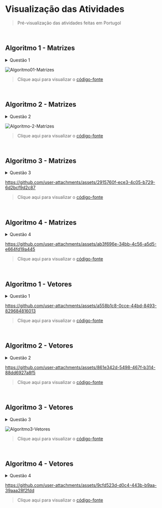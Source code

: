 # Visualização das Atividades
> Pré-visualização das atividades feitas em Portugol

<br>

## Algoritmo 1 - Matrizes

<details>
  <summary>Questão 1</summary>
  <br>
  
  Faça um programa que faça uma matriz de números `matriz 5x2`.
</details>

![Algoritmo01-Matrizes](https://github.com/user-attachments/assets/a4dd3109-ddf7-4afb-ae7a-f38cfc72b068)

> Clique aqui para visualizar o [código-fonte](./Matrizes/Algoritmo1.por)

<br>

## Algoritmo 2 - Matrizes

<details>
  <summary>Questão 2</summary>
  <br>
  
  Faça a soma de uma `matriz 3x3`.
</details>

![Algoritmo-2-Matrizes](https://github.com/user-attachments/assets/aefec233-d6f9-4df0-bdc6-5fda87d3d17f)

> Clique aqui para visualizar o [código-fonte](./Matrizes/Algoritmo2.por)

<br>

## Algoritmo 3 - Matrizes

<details>
  <summary>Questão 3</summary>
  <br>

  Faça um programa que deverá permitir que o usuário entre com os valores dos elementos de uma matriz quadrada 
de ordem 4 (`matriz 4 x 4`) e possibilite o usuário realizar as seguintes funcionalidades: 
  - Imprimir os elementos da matriz da terceira linha.
  - Somar todos os elementos da terceira linha.
  - Mostre o resultado na tela.
</details>

https://github.com/user-attachments/assets/2915760f-ece3-4c05-b729-6d2bcf9d2c87

> Clique aqui para visualizar o [código-fonte](./Matrizes/Algoritmo3.por)

<br>

## Algoritmo 4 - Matrizes

<details>
  <summary>Questão 4</summary>
  <br>

  Faça uma matriz de ordem 2 (`matriz 2 x 2`) que não aceite números negativos.
</details>

https://github.com/user-attachments/assets/ab3f696e-34bb-4c56-a5d5-e664fd19a445

> Clique aqui para visualizar o [código-fonte](./Matrizes/Algoritmo4.por)

<br>

## Algoritmo 1 - Vetores

<details>
  <summary>Questão 1</summary>
  <br>

  Faça um programa que lê 10 números inteiros do teclado e imprima o vetor com os valores armazenados.
</details>

https://github.com/user-attachments/assets/a558b1c8-0cce-44bd-8493-829684816013

> Clique aqui para visualizar o [código-fonte](./Vetores/Algoritmo1.por)

<br>

## Algoritmo 2 - Vetores

<details>
  <summary>Questão 2</summary>
  <br>

  Ler um vetor de 5 elementos. Imprima o vetor em ordem crescente e em ordem decrescente.
</details>

https://github.com/user-attachments/assets/861e342d-5498-467f-b314-88dd6927a8f5

> Clique aqui para visualizar o [código-fonte](./Vetores/Algoritmo2.por)

<br>

## Algoritmo 3 - Vetores

<details>
  <summary>Questão 3</summary>
  <br>

  Faça um programa que possua um vetor denominado A que armazene 6 números inteiros.<br>O programa deve executar os seguintes passos:<br>
  - Atribua os seguintes valores a esse vetor: 1, 0, 5, -2, -5, 7.
  - Armazene em uma variável inteira (simples) a soma entre os valores das posições A[0], A[1] e A[5] do vetor e mostre na tela esta soma.
  - Modifique o vetor na posição 4, atribuindo a esta posição o valor 100.
  - Mostre na tela cada valor do vetor A um em cada linha.
</details>

![Algoritmo3-Vetores](https://github.com/user-attachments/assets/de02574e-9700-4e5b-9d93-a5befecd119a)

> Clique aqui para visualizar o [código-fonte](./Vetores/Algoritmo3.por)

<br>

## Algoritmo 4 - Vetores

<details>
  <summary>Questão 4</summary>
  <br>

  Faça um programa seguindo os seguintes passos:<br>
  - O programa deve receber do usuário dois vetores, A e B, com 5 números inteiros cada.<br>
  - Crie um novo vetor denominado C calculando C = A - B.<br>
  - Mostre na tela os dados do vetor C.
</details>

https://github.com/user-attachments/assets/9cfd523d-d0c4-443b-b9aa-39aaa28f2fdd

> Clique aqui para visualizar o [código-fonte](./Vetores/Algoritmo4.por)
